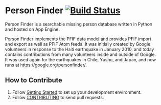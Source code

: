 # Person Finder [![Build Status](https://travis-ci.org/google/personfinder.svg?branch=master)](https://travis-ci.org/google/personfinder)

Person Finder is a searchable missing person database written in Python and
hosted on App Engine.

Person Finder implements the PFIF data model and provides PFIF import and export
as well as PFIF Atom feeds. It was initially created by Google volunteers in
response to the Haiti earthquake in January 2010, and today contains
contributions from many volunteers inside and outside of Google. It was used
again for the earthquakes in Chile, Yushu, and Japan, and now runs at
https://google.org/personfinder/.

## How to Contribute

1. Follow [Getting Started](https://github.com/google/personfinder/wiki/GettingStarted) to set up your development environment.
2. Follow [CONTRIBUTING](https://github.com/google/personfinder/blob/master/CONTRIBUTING.md) to send pull requests.
